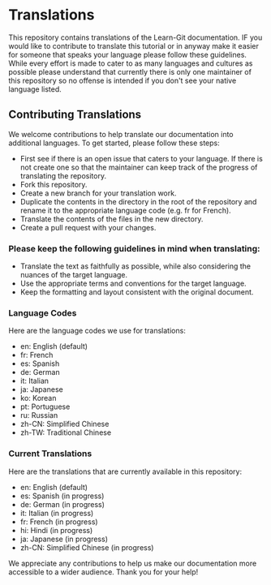# Translations
This repository contains translations of the Learn-Git documentation. IF you would like to contribute to translate this tutorial or in anyway make it easier for someone that speaks your language please follow these guidelines. While every effort is made to cater to as many languages and cultures as possible please understand that currently there is only one maintainer of this repository so no offense is intended if you don't see your native language listed.

## Contributing Translations
We welcome contributions to help translate our documentation into additional languages. To get started, please follow these steps:


+ First see if there is an open issue that caters to your language. If there is not create one so that the maintainer can keep track of the progress of translating the repository.
+ Fork this repository.
+ Create a new branch for your translation work.
+ Duplicate the contents in the directory in the root of the repository and rename it to the appropriate language code (e.g. fr for French).
+ Translate the contents of the files in the new directory.
+ Create a pull request with your changes.

### Please keep the following guidelines in mind when translating:

* Translate the text as faithfully as possible, while also considering the nuances of the target language.
* Use the appropriate terms and conventions for the target language.
* Keep the formatting and layout consistent with the original document.

### Language Codes
Here are the language codes we use for translations:

- en: English (default)
- fr: French
- es: Spanish
- de: German
- it: Italian
- ja: Japanese
- ko: Korean
- pt: Portuguese
- ru: Russian
- zh-CN: Simplified Chinese
- zh-TW: Traditional Chinese

### Current Translations
Here are the translations that are currently available in this repository:

- en: English (default)
- es: Spanish (in progress)
- de: German (in progress)
- it: Italian (in progress)
- fr: French (in progress)
- hi: Hindi (in progress)
- ja: Japanese (in progress)
- zh-CN: Simplified Chinese (in progress)

We appreciate any contributions to help us make our documentation more accessible to a wider audience. Thank you for your help!